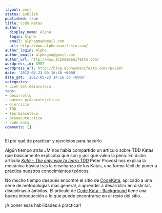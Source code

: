 ```yaml
---
layout: post
status: publish
published: true
title: Code Katas
author:
  display_name: Alpha
  login: Alpha
  email: alphagma@gmail.com
  url: http://www.alphasmanifesto.com/
author_login: Alpha
author_email: alphagma@gmail.com
author_url: http://www.alphasmanifesto.com/
wordpress_id: 3907
wordpress_url: http://blog.alphasmanifesto.com/?p=3907
date: '2012-05-23 09:16:30 +0000'
date_gmt: '2012-05-23 14:16:30 +0000'
categories:
- Link del d&iacute;a
tags:
- desarrollo
- buenas pr&aacute;cticas
- ejercicio
- TDD
- teor&iacute;a
- pr&aacute;ctica
- code kata
comments: []
---
```

El por qué de practicar y ejercicios para hacerlo

<p>Alg&uacute;n tiempo atr&aacute;s JM nos hab&iacute;a compartido un art&iacute;culo sobre TDD Katas que b&aacute;sicamente explicaba qu&eacute; son y por qu&eacute; valen la pena. En dicho art&iacute;culo <a href="http://www.peterprovost.org//blog/2012/05/02/kata-the-only-way-to-learn-tdd/"><em>Kata - The only way to learn TDD</em></a>&nbsp;Peter Provost nos explica la mec&aacute;nica b&aacute;sica tras la ense&ntilde;anza de los Katas, una forma f&aacute;cil de poner a pr&aacute;ctica nuestros conocimientos te&oacute;ricos.</p>
<p>No mucho tiempo despu&eacute;s encontr&eacute; el sitio de <a href="http://codekata.pragprog.com/">CodeKata</a>, aplicado a una serie de metodolog&iacute;as m&aacute;s general, a aprender a desarrollar en distintas disciplinas o &aacute;mbitos. El art&iacute;culo de <a href="http://codekata.pragprog.com/2007/01/code_kata_backg.html">Code Kata - Background</a> tiene una buena introducci&oacute;n a lo que puede encontrarse en el resto del sitio.</p>
<p>&iexcl;A poner esas habilidades a practicar!</p>
